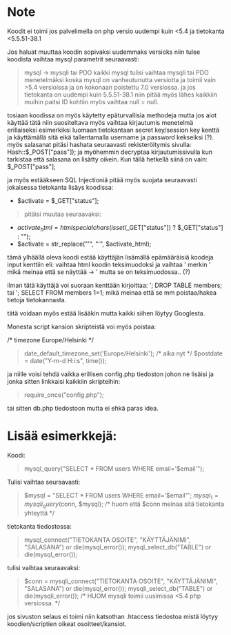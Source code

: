 # Note
Koodit ei toimi jos palvelimella on php versio uudempi kuin <5.4 ja tietokanta <5.5.51-38.1

Jos haluat muuttaa koodin sopivaksi uudemmaks versioks niin tulee koodista vaihtaa mysql parametrit seuraavasti:
> mysql -> mysqli tai PDO
kaikki mysql tulisi vaihtaa mysqli tai PDO menetelmäksi koska mysql on vanheutunutta versiotta ja toimii vain >5.4 versioissa ja on kokonaan poistettu 7.0 versiossa. 
ja jos tietokanta on uudempi kuin 5.5.51-38.1 niin pitää myös lähes kaikkiin muihin paitsi ID kohtiin myös vaihtaa null = null.

tosiaan koodissa on myös käytetty epäturvallisia methodeja mutta jos aiot käyttää tätä niin suositeltava myös vaihtaa kirjautumis menetelmä erillaiseksi esimerkiksi luomaan tietokantaan secret key/session key kenttä ja käyttämällä sitä eikä tallentamalla username ja password kekseiksi (?).
myös salasanat pitäsi hashata seuraavasti rekisteröitymis sivulla: Hash::$_POST["pass"]); ja myöhemmin decryptaa kirjautumissivulla kun tarkistaa että salasana on lisätty oikein. Kun tällä hetkellä siinä on vain: $_POST["pass"];

ja myös estääkseen SQL Injectioniä pitää myös suojata seuraavasti jokaisessa tietokanta lisäys koodissa:
+ $activate = $_GET["status"];
> pitäisi muutaa seuraavaksi:
+ $activate_html = htmlspecialchars(isset($_GET["status"]) ? $_GET["status"] : "");
+ $activate = str_replace("'", "&#39;", $activate_html);

tämä ylhäällä oleva koodi estää käyttäjän lisämällä epämääräisiä koodeja input kenttiin eli:
vaihtaa html koodin teksimuodoksi ja vaihtaa ' merkin &#39; mikä meinaa että se näyttää -> ' mutta se on teksimuodossa.. (?)

ilman tätä käyttäjä voi suoraan kenttään kirjoittaa: '; DROP TABLE members; tai '; SELECT FROM members 1=1;
mikä meinaa että se mm poistaa/hakea tietoja tietokannasta.

tätä voidaan myös estää lisääkin mutta kaikki siihen löytyy Googlesta.

Monesta script kansion skripteistä voi myös poistaa:

/* timezone Europe/Helsinki */
> date_default_timezone_set('Europe/Helsinki');
/* aika nyt */
> $postdate = date("Y-m-d H:i:s", time());

ja niille voisi tehdä vaikka erillisen config.php tiedoston johon ne lisäisi ja jonka sitten linkkaisi kaikkiin
skripteihin:

> require_once("config.php");

tai sitten db.php tiedostoon mutta ei ehkä paras idea.





# Lisää esimerkkejä:

Koodi:
> mysql_query("SELECT * FROM users WHERE email='$email'");

Tulisi vaihtaa seuraavasti:
> $mysql = "SELECT * FROM users WHERE email='$email'";
> $mysql_1 = mysqli_query($conn, $mysql); /* huom että $conn meinaa sitä tietokanta yhteyttä */


tietokanta tiedostossa:
> mysql_connect("TIETOKANTA OSOITE", "KÄYTTÄJÄNIMI", "SALASANA") or die(mysql_error()); mysql_select_db("TABLE") or die(mysql_error()); 

tulisi vaihtaa seuraavaksi:
> $conn = mysqli_connect("TIETOKANTA OSOITE", "KÄYTTÄJÄNIMI", "SALASANA") or die(mysql_error()); mysqli_select_db("TABLE") or die(mysqli_error()); /* HUOM mysqli toimii uusimissa <5.4 php versiossa. */


jos sivuston selaus ei toimi niin katsothan .htaccess tiedostoa mistä löytyy koodien/scriptien oikeat osoitteet/kansiot.
